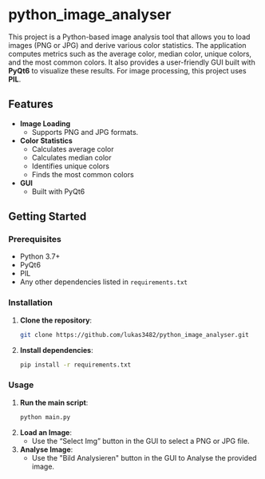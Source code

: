 # python_image_analyser


This project is a Python-based image analysis tool that allows you to load images (PNG or JPG) and derive various color statistics. The application computes metrics such as the average color, median color, unique colors, and the most common colors. It also provides a user-friendly GUI built with **PyQt6** to visualize these results. For image processing, this project uses **PIL**.

## Features

- **Image Loading**  
  - Supports PNG and JPG formats.
- **Color Statistics**  
  - Calculates average color  
  - Calculates median color  
  - Identifies unique colors  
  - Finds the most common colors
- **GUI**  
  - Built with PyQt6

## Getting Started

### Prerequisites

- Python 3.7+  
- PyQt6
- PIL
- Any other dependencies listed in `requirements.txt`

### Installation

1. **Clone the repository**:
    ```bash
    git clone https://github.com/lukas3482/python_image_analyser.git
    ```
2. **Install dependencies**:
    ```bash
    pip install -r requirements.txt
    ```

### Usage

1. **Run the main script**:
    ```bash
    python main.py
    ```
2. **Load an Image**:  
   - Use the “Select Img” button in the GUI to select a PNG or JPG file.  
3. **Analyse Image**:  
   - Use the "Bild Analysieren" button in the GUI to Analyse the provided image.  
